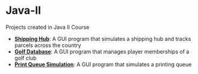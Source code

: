 # Java-II

Projects created in Java II Course<br>

- <b><a href="https://github.com/Coderaulic/Java-II/tree/master/Project%201%20-%20Shipping%20Hub">
Shipping Hub</a></b>: A GUI program that simulates a shipping hub and tracks parcels across the country
- <b><a href="https://github.com/Coderaulic/Java-II/tree/master/Project%202%20-%20Golf%20Database">
Golf Database</a></b>: A GUI program that manages player memberships of a golf club
- <b><a href="https://github.com/Coderaulic/Java-II/tree/master/Project%203%20-%20Print%20Queue%20Simulation">
Print Queue Simulation</a></b>: A GUI program that simulates a printing queue
